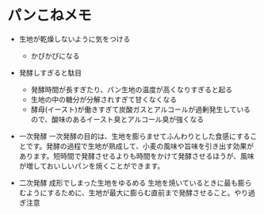 # パンこねメモ

- 生地が乾燥しないように気をつける
  - かぴかぴになる
- 発酵しすぎると駄目
  - 発酵時間が長すぎたり、パン生地の温度が高くなりすぎると起る
  - 生地の中の糖分が分解されすぎて甘くなくなる
  - 酵母(イースト)が働きすぎて炭酸ガスとアルコールが過剰発生しているので、酸味のあるイースト臭とアルコール臭が強くなる

- 一次発酵
  一次発酵の目的は、生地を膨らませてふんわりとした食感にすることです。発酵の過程で生地が熟成して、小麦の風味や旨味を引き出す効果があります。短時間で発酵させるよりも時間をかけて発酵させるほうが、風味が増しておいしいパンを焼くことができます。

- 二次発酵
  成形でしまった生地をゆるめる
  生地を焼いているときに最も膨らむようにするために、生地が最大に膨らむ直前まで発酵させること。やり過ぎ注意
